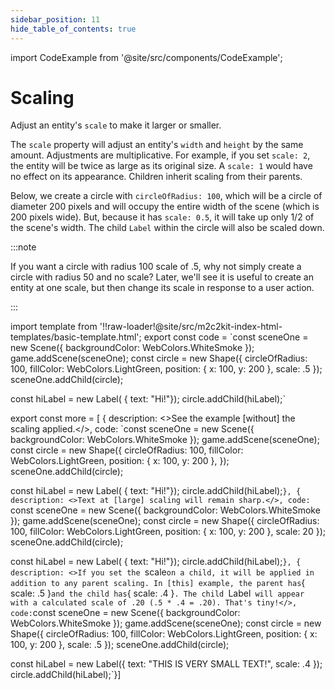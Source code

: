 ```yaml
---
sidebar_position: 11
hide_table_of_contents: true
---
```


import CodeExample from '@site/src/components/CodeExample';

# Scaling

Adjust an entity's `scale` to make it larger or smaller.

The `scale` property will adjust an entity's `width` and `height` by the same amount. Adjustments are multiplicative. For example, if you set `scale: 2`, the entity will be twice as large as its original size. A `scale: 1` would have no effect on its appearance. Children inherit scaling from their parents.

Below, we create a circle with `circleOfRadius: 100`, which will be a circle of diameter 200 pixels and will occupy the entire width of the scene (which is 200 pixels wide). But, because it has `scale: 0.5`, it will take up only 1/2 of the scene's width. The child `Label` within the circle will also be scaled down.

:::note

If you want a circle with radius 100 scale of .5, why not simply create a circle with radius 50 and no scale? Later, we'll see it is useful to create an entity at one scale, but then change its scale in response to a user action.

:::

import template from '!!raw-loader!@site/src/m2c2kit-index-html-templates/basic-template.html';
export const code = `const sceneOne = new Scene({ backgroundColor: WebColors.WhiteSmoke });
game.addScene(sceneOne);
const circle = new Shape({
    circleOfRadius: 100,
    fillColor: WebColors.LightGreen,
    position: { x: 100, y: 200 },
    scale: .5
});
sceneOne.addChild(circle);
 
const hiLabel = new Label( { text: "Hi!"});
circle.addChild(hiLabel);`
 
export const more = [
{ description: <>See the example [without] the scaling applied.</>,
code: `const sceneOne = new Scene({ backgroundColor: WebColors.WhiteSmoke });
game.addScene(sceneOne);
const circle = new Shape({
    circleOfRadius: 100,
    fillColor: WebColors.LightGreen,
    position: { x: 100, y: 200 },
});
sceneOne.addChild(circle);
 
const hiLabel = new Label( { text: "Hi!"});
circle.addChild(hiLabel);`},
{ description: <>Text at [large] scaling will remain sharp.</>,
code: `const sceneOne = new Scene({ backgroundColor: WebColors.WhiteSmoke });
game.addScene(sceneOne);
const circle = new Shape({
    circleOfRadius: 100,
    fillColor: WebColors.LightGreen,
    position: { x: 100, y: 200 },
    scale: 20
});
sceneOne.addChild(circle);
 
const hiLabel = new Label( { text: "Hi!"});
circle.addChild(hiLabel);`},
{ description: <>If you set the `scale` on a child, it will be applied in addition to any parent scaling. In [this] example, the parent has `&#123; scale: .5 &#125;` and the child has `&#123; scale: .4 &#125;`. The child `Label` will appear with a calculated scale of .20 (.5 * .4 = .20). That's tiny!</>,
code:`const sceneOne = new Scene({ backgroundColor: WebColors.WhiteSmoke });
game.addScene(sceneOne);
const circle = new Shape({
    circleOfRadius: 100,
    fillColor: WebColors.LightGreen,
    position: { x: 100, y: 200 },
    scale: .5
});
sceneOne.addChild(circle);
 
const hiLabel = new Label({
    text: "THIS IS VERY SMALL TEXT!",
    scale: .4
});
circle.addChild(hiLabel);`}]

<CodeExample code={code} more={more} template={template}/>
